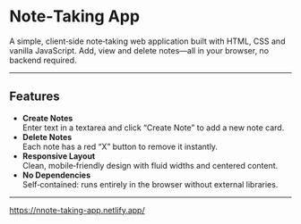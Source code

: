 # Note‑Taking App

A simple, client‑side note‑taking web application built with HTML, CSS and vanilla JavaScript. Add, view and delete notes—all in your browser, no backend required.

---

## Features

- **Create Notes**  
  Enter text in a textarea and click “Create Note” to add a new note card.  
- **Delete Notes**  
  Each note has a red “X” button to remove it instantly.  
- **Responsive Layout**  
  Clean, mobile‑friendly design with fluid widths and centered content.  
- **No Dependencies**  
  Self‑contained: runs entirely in the browser without external libraries.

---

https://nnote-taking-app.netlify.app/

